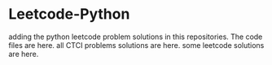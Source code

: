 # Leetcode-Python
adding the python leetcode problem solutions in this repositories. 
The code files are here.
all CTCI problems solutions are here.
some leetcode solutions are here.
































































































































































































































































































































































































































































































































































































































































































































































































































































































































































































































































